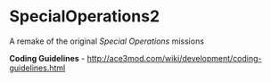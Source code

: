# SpecialOperations2
A remake of the original *Special Operations* missions

**Coding Guidelines** - http://ace3mod.com/wiki/development/coding-guidelines.html
